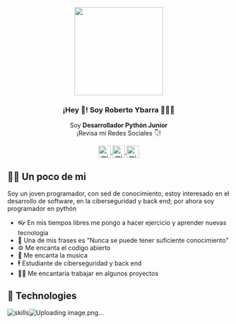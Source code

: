<p align="center" width="300">
   <img align="center" width="200" src="https://i.pinimg.com/736x/8a/48/f3/8a48f37451972cdb6bd39a976198de94.jpg" />
   <h3 align="center">¡Hey 👋! Soy Roberto Ybarra 👨🏻‍💻</h3>
</p>
<p align="center">Soy <strong>Desarrollador Pythón Junior</strong><br />¡Revisa mi Redes Sociales 👇!</p>
<p align="center">
  <a href="https://www.instagram.com/ybarraroberto82/" target="blank">
    <img align="center" src="https://cdn.jsdelivr.net/npm/simple-icons@3.0.1/icons/instagram.svg" alt="midu.dev" height="28px" width="28px" />
  </a>
  <a href="https://twitter.com/Roberto00463584" target="blank">
    <img align="center" src="https://cdn.jsdelivr.net/npm/simple-icons@3.0.1/icons/twitter.svg" alt="midudev" height="28px" width="28px" />
  </a>
  <a href="Liosxx#5059" target="blank">
    <img align="center" src="https://user-images.githubusercontent.com/98991125/166167524-cab274d6-5b96-409d-abfc-6c1fe679e553.png" alt="midudev" height="28px" width="28px" />
  </a>
</p>

## 🕵️‍♂️ Un poco de mi

Soy un joven programador, con sed de conocimiento, estoy interesado en el desarrollo de software, en la ciberseguridad y back end; por ahora soy programador en pythón 
 
 - 👓 En mis tiempos libres me pongo a hacer ejercicio y aprender nuevas tecnologia
 - 🎨 Una de mis frases es "Nunca se puede tener suficiente conocimiento"
 - ⚙ Me encanta el codigo abierto
 - 🎹 Me encanta la musica
 - 🕴 Estudiante de ciberseguridad y back end
 - 👨‍⚖️ Me encantaria trabajar en algunos proyectos
 
 ## 🔧 Technologies
 
 ![skills](https://skillicons.dev/icons?i=html,css,py,git,vscode&theme=light)![Uploading image.png…]()
